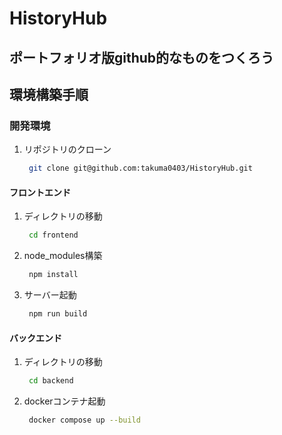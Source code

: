 # HistoryHub
## ポートフォリオ版github的なものをつくろう

## 環境構築手順
### 開発環境
1. リポジトリのクローン  
    ```bash
     git clone git@github.com:takuma0403/HistoryHub.git
#### フロントエンド
1. ディレクトリの移動  
    ```bash
     cd frontend
2. node_modules構築  
    ```bash
     npm install
3. サーバー起動  
    ```bash
     npm run build
#### バックエンド
1. ディレクトリの移動  
    ```bash
     cd backend
2. dockerコンテナ起動  
    ```bash
     docker compose up --build